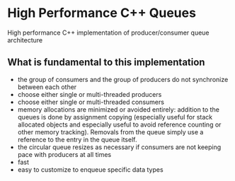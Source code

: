 # High Performance C++ Queues
High performance C++ implementation of producer/consumer queue architecture

## What is fundamental to this implementation
* the group of consumers and the group of producers do not synchronize between each other
* choose either single or multi-threaded producers
* choose either single or multi-threaded consumers
* memory allocations are minimized or avoided entirely: addition to the queues is done by assignment copying (especially useful for stack allocated objects and especially useful to avoid reference counting or other memory tracking).  Removals from the queue simply use a reference to the entry in the queue itself. 
* the circular queue resizes as necessary if consumers are not keeping pace with producers at all times
* fast
* easy to customize to enqueue specific data types


